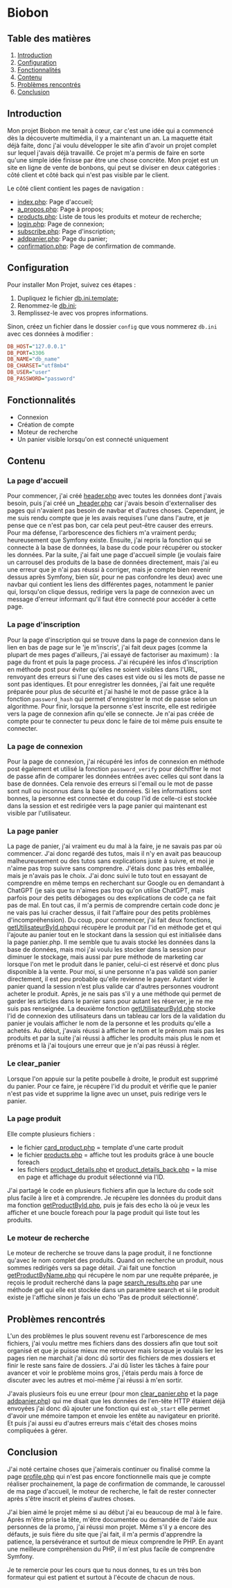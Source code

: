 # Biobon

## Table des matières

1. [Introduction](#introduction)
2. [Configuration](#configuration)
3. [Fonctionnalités](#fonctionnalités)
4. [Contenu](#contenu)
5. [Problèmes rencontrés](#problèmes-rencontrés)
6. [Conclusion](#conclusion)

## Introduction

Mon projet Biobon me tenait à cœur, car c'est une idée qui a commencé dès la découverte multimédia, il y a maintenant un an. La maquette était déjà faite, donc j'ai voulu développer le site afin d'avoir un projet complet sur lequel j'avais déjà travaillé. Ce projet m'a permis de faire en sorte qu'une simple idée finisse par être une chose concrète. Mon projet est un site en ligne de vente de bonbons, qui peut se diviser en deux catégories : côté client et côté back qui n'est pas visible par le client.

Le côté client contient les pages de navigation :

- [index.php](./index.php): Page d'accueil;
- [a_propos.php](./a_propos.php): Page à propos;
- [products.php](./products.php): Liste de tous les produits et moteur de recherche;
- [login.php](./connexion/login.php): Page de connexion;
- [subscribe.php](./inscription/subscribe.php): Page d'inscription;
- [addpanier.php](./panier/addpanier.php): Page du panier;
- [confirmation.php](./confirmation.php): Page de confirmation de commande.

## Configuration

Pour installer Mon Projet, suivez ces étapes :

1. Dupliquez le fichier [db.ini.template](./config/db.ini);
2. Renommez-le [db.ini](./config/db.ini);
3. Remplissez-le avec vos propres informations.

Sinon, créez un fichier dans le dossier `config` que vous nommerez `db.ini` avec ces données à modifier :

```ini
DB_HOST="127.0.0.1"
DB_PORT=3306
DB_NAME="db_name"
DB_CHARSET="utf8mb4"
DB_USER="user"
DB_PASSWORD="password"
```


## Fonctionnalités

- Connexion
- Création de compte
- Moteur de recherche
- Un panier visible lorsqu'on est connecté uniquement

## Contenu 

### La page d'accueil

Pour commencer, j'ai créé [header.php](./layout/header.php) avec toutes les données dont j'avais besoin, puis j'ai créé un [_header.php](./layout/_header.php) car j'avais besoin d'externaliser des pages qui n'avaient pas besoin de navbar et d'autres choses. Cependant, je me suis rendu compte que je les avais requises l'une dans l'autre, et je pense que ce n'est pas bon, car cela peut peut-être causer des erreurs. Pour ma défense, l'arborescence des fichiers m'a vraiment perdu; heureusement que Symfony existe. Ensuite, j'ai repris la fonction qui se connecte à la base de données, la base du code pour récupérer ou stocker les données. Par la suite, j'ai fait une page d'accueil simple (je voulais faire un carrousel des produits de la base de données directement, mais j'ai eu une erreur que je n'ai pas réussi à corriger, mais je compte bien revenir dessus après Symfony, bien sûr, pour ne pas confondre les deux) avec une navbar qui contient les liens des différentes pages, notamment le panier qui, lorsqu'on clique dessus, redirige vers la page de connexion avec un message d'erreur informant qu'il faut être connecté pour accéder à cette page.

### La page d'inscription

Pour la page d'inscription qui se trouve dans la page de connexion dans le lien en bas de page sur le 'je m'inscris', j'ai fait deux pages (comme la plupart de mes pages d'ailleurs, j'ai essayé de factoriser au maximum) : la page du front et puis la page process. J'ai récupéré les infos d'inscription en méthode post pour éviter qu'elles ne soient visibles dans l'URL, renvoyant des erreurs si l'une des cases est vide ou si les mots de passe ne sont pas identiques. Et pour enregistrer les données, j'ai fait une requête préparée pour plus de sécurité et j'ai hashé le mot de passe grâce à la fonction `password_hash` qui permet d'enregistrer le mot de passe selon un algorithme. Pour finir, lorsque la personne s'est inscrite, elle est redirigée vers la page de connexion afin qu'elle se connecte. Je n'ai pas créée de compte pour te connecter tu peux donc le faire de toi même puis ensuite te connecter.

### La page de connexion

Pour la page de connexion, j'ai récupéré les infos de connexion en méthode post également et utilisé la fonction `password_verify` pour déchiffrer le mot de passe afin de comparer les données entrées avec celles qui sont dans la base de données. Cela renvoie des erreurs si l'email ou le mot de passe sont null ou inconnus dans la base de données. Si les informations sont bonnes, la personne est connectée et du coup l'id de celle-ci est stockée dans la session et est redirigée vers la page panier qui maintenant est visible par l'utilisateur.

### La page panier

La page de panier, j'ai vraiment eu du mal à la faire, je ne savais pas par où commencer. J'ai donc regardé des tutos, mais il n'y en avait pas beaucoup malheureusement ou des tutos sans explications juste à suivre, et moi je n'aime pas trop suivre sans comprendre. J'étais donc pas très emballée, mais je n'avais pas le choix. J'ai donc suivi le tuto tout en essayant de comprendre en même temps en recherchant sur Google ou en demandant à ChatGPT (je sais que tu n'aimes pas trop qu'on utilise ChatGPT, mais parfois pour des petits débogages ou des explications de code ça ne fait pas de mal. En tout cas, il m'a permis de comprendre certain code donc je ne vais pas lui cracher dessus, il fait l'affaire pour des petits problèmes d'incompréhension). Du coup, pour commencer, j'ai fait deux fonctions, [getUtilisateurById.php](./function/getUtilisateurById.php)qui récupère le produit par l'id en méthode get et qui l'ajoute au panier tout en le stockant dans la session qui est initialisée dans la page panier.php. Il me semble que tu avais stocké les données dans la base de données, mais moi j'ai voulu les stocker dans la session pour diminuer le stockage, mais aussi par pure méthode de marketing car lorsque l'on met le produit dans le panier, celui-ci est réservé et donc plus disponible à la vente. Pour moi, si une personne n'a pas validé son panier directement, il est peu probable qu'elle revienne le payer. Autant vider le panier quand la session n'est plus valide car d'autres personnes voudront acheter le produit. Après, je ne sais pas s'il y a une méthode qui permet de garder les articles dans le panier sans pour autant les réserver, je ne me suis pas renseignée. La deuxième fonction [getUtilisateurById.php](./function/getUtilisateurById.php) stocke l'id de connexion des utilisateurs dans un tableau car lors de la validation du panier je voulais afficher le nom de la personne et les produits qu'elle a achetés. Au début, j'avais réussi à afficher le nom et le prénom mais pas les produits et par la suite j'ai réussi à afficher les produits mais plus le nom et prénoms et là j'ai toujours une erreur que je n'ai pas réussi à régler.

### Le clear_panier

Lorsque l'on appuie sur la petite poubelle à droite, le produit est supprimé du panier. Pour ce faire, je récupère l'id du produit et vérifie que le panier n'est pas vide et supprime la ligne avec un unset, puis redirige vers le panier.

### La page produit 

Elle compte plusieurs fichiers :

- le fichier [card_product.php](./card_product.php)  = template d'une carte produit
- le fichier [products.php](./card_product.php)  = affiche tout les produits grâce à une boucle foreach
- les fichiers [product_details.php](./product_details.php) et [product_details_back.php](./product_details_back.php) = la mise en page et affichage du produit sélectionné via l'ID.

J'ai partagé le code en plusieurs fichiers afin que la lecture du code soit plus facile à lire et à comprendre. Je récupère les données du produit dans ma fonction [getProductById.php](./function/getProductById.php), puis je fais des echo là où je veux les afficher et une boucle foreach pour la page produit qui liste tout les produits.

### Le moteur de recherche

Le moteur de recherche se trouve dans la page produit, il ne fonctionne qu'avec le nom complet des produits. Quand on recherche un produit, nous sommes redirigés vers sa page détail. J'ai fait une fonction [getProductByName.php](./function/getProductByName.php) qui récupère le nom par une requête préparée, je reçois le produit recherché dans la page [search_results.php](./search_results.php) par une méthode get qui elle est stockée dans un paramètre search et si le produit existe je l'affiche sinon je fais un echo 'Pas de produit sélectionné'.

## Problèmes rencontrés

L'un des problèmes le plus souvent revenu est l'arborescence de mes fichiers, j'ai voulu mettre mes fichiers dans des dossiers afin que tout soit organisé et que je puisse mieux me retrouver mais lorsque je voulais lier les pages rien ne marchait j'ai donc dû sortir des fichiers de mes dossiers et finir le reste sans faire de dossiers. 
J'ai dû lister les tâches à faire pour avancer et voir le problème moins gros, j'étais perdu mais à force de discuter avec les autres et moi-même j'ai réussi à m'en sortir.

J'avais plusieurs fois eu une erreur (pour mon [clear_panier.php](./clear_panier.php) et la page [addpanier.php](./panier/addpanier.php)) qui me disait que les données de l'en-tête HTTP étaient déjà envoyées j'ai donc dû ajouter une fonction qui est `ob_start` elle permet d'avoir une mémoire tampon et envoie les entête au navigateur en priorité. Et puis j'ai aussi eu d'autres erreurs mais c'était des choses moins compliquées à gérer.

## Conclusion

J'ai noté certaine choses que j'aimerais continuer ou finalisé comme la page [profile.php](./profile.php) qui n'est pas encore fonctionnelle mais que je compte réaliser prochainement, la page de confirmation de commande, le caroussel de ma page d'accueil, le moteur de recherche, le fait de rester connecter après s'être inscrit et pleins d'autres choses.

J'ai bien aimé le projet même si au début j'ai eu beaucoup de mal à le faire. Après m'être prise la tête, m'être documentée ou demandée de l'aide aux personnes de la promo, j'ai réussi mon projet. Même s'il y a encore des défauts, je suis fière du site que j'ai fait, il m'a permis d'apprendre la patience, la persévérance et surtout de mieux comprendre le PHP. 
En ayant une meilleure compréhension du PHP, il m'est plus facile de comprendre Symfony. 

Je te remercie pour les cours que tu nous donnes, tu es un très bon formateur qui est patient et surtout à l'écoute de chacun de nous. 
